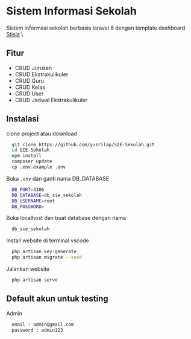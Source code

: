 # Sistem Informasi Sekolah

Sistem informasi sekolah berbasis laravel 8 dengan template dashboard
[Stisla](https://getstisla.com/)
\

## Fitur

-   CRUD Jurusan
-   CRUD Ekstrakulikuler
-   CRUD Guru
-   CRUD Kelas
-   CRUD User
-   CRUD Jadwal Ekstrakulikuler

## Instalasi

clone project atau download

```bash
  git clone https://github.com/yusrilap/SIE-Sekolah.git
  cd SIE-Sekolah
  npm install
  composer update
  cp .env.example .env
```

Buka `.env` dan ganti nama DB_DATABASE

```bash
  DB_PORT=3306
  DB_DATABASE=db_sie_sekolah
  DB_USERNAME=root
  DB_PASSWORD=
```

Buka localhost dan buat database dengan nama 

```bash
  db_sie_sekolah
```

Install website di terminal vscode

```bash
  php artisan key:generate
  php artisan migrate --seed
```

Jalankan website

```bash
  php artisan serve
```

## Default akun untuk testing

Admin

```bash
  email : admin@gmail.com
  password : admin123
```
